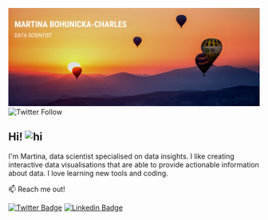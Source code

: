 ![Profile banner](https://github.com/mBohunickaCharles/mBohunickaCharles/blob/main/assets/banner.png)
![Twitter Follow](https://img.shields.io/twitter/follow/MBohunicka?color=green&label=%40MBohunicka&logo=twitter&style=plastic)

## Hi! <img src="https://user-images.githubusercontent.com/1303154/88677602-1635ba80-d120-11ea-84d8-d263ba5fc3c0.gif" width="28px" height="28px" alt="hi">

I'm Martina, data scientist specialised on data insights. I like creating interactive data visualisations that are able to provide actionable information about data. I love learning new tools and coding.

:mailbox: Reach me out!

[![Twitter Badge](https://img.shields.io/badge/-@MBohunicka-1ca0f1?style=flat&labelColor=1ca0f1&logo=twitter&logoColor=white&link=https://twitter.com/MBohunicka)](https://twitter.com/MBohunicka) [![Linkedin Badge](https://img.shields.io/badge/-Martina-0e76a8?style=flat&labelColor=0e76a8&logo=linkedin&logoColor=white)](https://www.linkedin.com/in/martina-bohunická-charles-22b468b1//)
 

